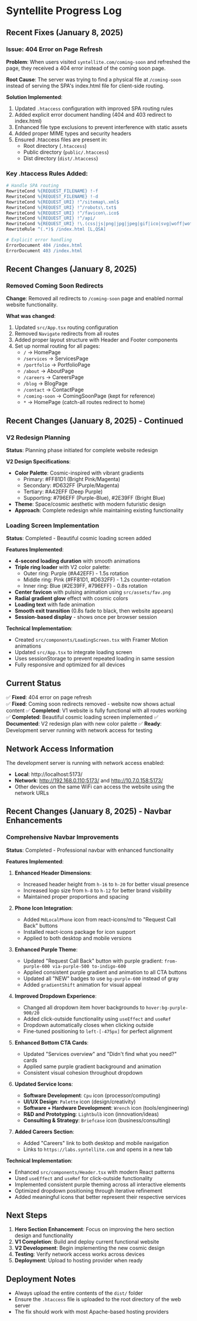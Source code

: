 # Syntellite Progress Log

## Recent Fixes (January 8, 2025)

### Issue: 404 Error on Page Refresh

**Problem**: When users visited `syntellite.com/coming-soon` and refreshed the page, they received a 404 error instead of the coming soon page.

**Root Cause**: The server was trying to find a physical file at `/coming-soon` instead of serving the SPA's index.html file for client-side routing.

**Solution Implemented**:

1. Updated `.htaccess` configuration with improved SPA routing rules
2. Added explicit error document handling (404 and 403 redirect to index.html)
3. Enhanced file type exclusions to prevent interference with static assets
4. Added proper MIME types and security headers
5. Ensured .htaccess files are present in:
   - Root directory (`.htaccess`)
   - Public directory (`public/.htaccess`)
   - Dist directory (`dist/.htaccess`)

### Key .htaccess Rules Added:

```apache
# Handle SPA routing
RewriteCond %{REQUEST_FILENAME} !-f
RewriteCond %{REQUEST_FILENAME} !-d
RewriteCond %{REQUEST_URI} !^/sitemap\.xml$
RewriteCond %{REQUEST_URI} !^/robots\.txt$
RewriteCond %{REQUEST_URI} !^/favicon\.ico$
RewriteCond %{REQUEST_URI} !^/api/
RewriteCond %{REQUEST_URI} !\.(css|js|png|jpg|jpeg|gif|ico|svg|woff|woff2|ttf|eot|map|json)$
RewriteRule ^(.*)$ /index.html [L,QSA]

# Explicit error handling
ErrorDocument 404 /index.html
ErrorDocument 403 /index.html
```

## Recent Changes (January 8, 2025)

### Removed Coming Soon Redirects

**Change**: Removed all redirects to `/coming-soon` page and enabled normal website functionality.

**What was changed**:

1. Updated `src/App.tsx` routing configuration
2. Removed `Navigate` redirects from all routes
3. Added proper layout structure with Header and Footer components
4. Set up normal routing for all pages:
   - `/` → HomePage
   - `/services` → ServicesPage
   - `/portfolio` → PortfolioPage
   - `/about` → AboutPage
   - `/careers` → CareersPage
   - `/blog` → BlogPage
   - `/contact` → ContactPage
   - `/coming-soon` → ComingSoonPage (kept for reference)
   - `*` → HomePage (catch-all routes redirect to home)

## Recent Changes (January 8, 2025) - Continued

### V2 Redesign Planning

**Status**: Planning phase initiated for complete website redesign

**V2 Design Specifications**:

- **Color Palette**: Cosmic-inspired with vibrant gradients
  - Primary: #FF81D1 (Bright Pink/Magenta)
  - Secondary: #D632FF (Purple/Magenta)
  - Tertiary: #A42EFF (Deep Purple)
  - Supporting: #796EFF (Purple-Blue), #2E39FF (Bright Blue)
- **Theme**: Space/cosmic aesthetic with modern futuristic design
- **Approach**: Complete redesign while maintaining existing functionality

### Loading Screen Implementation
**Status**: Completed - Beautiful cosmic loading screen added

**Features Implemented**:
- **4-second loading duration** with smooth animations
- **Triple ring loader** with V2 color palette:
  - Outer ring: Purple (#A42EFF) - 1.5s rotation
  - Middle ring: Pink (#FF81D1, #D632FF) - 1.2s counter-rotation  
  - Inner ring: Blue (#2E39FF, #796EFF) - 0.8s rotation
- **Center favicon** with pulsing animation using `src/assets/fav.png`
- **Radial gradient glow** effect with cosmic colors
- **Loading text** with fade animation
- **Smooth exit transition** (0.8s fade to black, then website appears)
- **Session-based display** - shows once per browser session

**Technical Implementation**:
- Created `src/components/LoadingScreen.tsx` with Framer Motion animations
- Updated `src/App.tsx` to integrate loading screen
- Uses sessionStorage to prevent repeated loading in same session
- Fully responsive and optimized for all devices

## Current Status

✅ **Fixed**: 404 error on page refresh  
✅ **Fixed**: Coming soon redirects removed - website now shows actual content
✅ **Completed**: V1 website is fully functional with all routes working
✅ **Completed**: Beautiful cosmic loading screen implemented
✅ **Documented**: V2 redesign plan with new color palette
✅ **Ready**: Development server running with network access for testing

## Network Access Information

The development server is running with network access enabled:

- **Local**: http://localhost:5173/
- **Network**: http://192.168.0.110:5173/ and http://10.7.0.158:5173/
- Other devices on the same WiFi can access the website using the network URLs

## Recent Changes (January 8, 2025) - Navbar Enhancements

### Comprehensive Navbar Improvements

**Status**: Completed - Professional navbar with enhanced functionality

**Features Implemented**:

1. **Enhanced Header Dimensions**:
   - Increased header height from `h-16` to `h-20` for better visual presence
   - Increased logo size from `h-8` to `h-12` for better brand visibility
   - Maintained proper proportions and spacing

2. **Phone Icon Integration**:
   - Added `MdLocalPhone` icon from react-icons/md to "Request Call Back" buttons
   - Installed react-icons package for icon support
   - Applied to both desktop and mobile versions

3. **Enhanced Purple Theme**:
   - Updated "Request Call Back" button with purple gradient: `from-purple-600 via-purple-500 to-indigo-600`
   - Applied consistent purple gradient and animation to all CTA buttons
   - Updated all "NEW" badges to use `bg-purple-600` instead of gray
   - Added `gradientShift` animation for visual appeal

4. **Improved Dropdown Experience**:
   - Changed all dropdown item hover backgrounds to `hover:bg-purple-900/20`
   - Added click-outside functionality using `useEffect` and `useRef`
   - Dropdown automatically closes when clicking outside
   - Fine-tuned positioning to `left-[-475px]` for perfect alignment

5. **Enhanced Bottom CTA Cards**:
   - Updated "Services overview" and "Didn't find what you need?" cards
   - Applied same purple gradient background and animation
   - Consistent visual cohesion throughout dropdown

6. **Updated Service Icons**:
   - **Software Development**: `Cpu` icon (processor/computing)
   - **UI/UX Design**: `Palette` icon (design/creativity)
   - **Software + Hardware Development**: `Wrench` icon (tools/engineering)
   - **R&D and Prototyping**: `Lightbulb` icon (innovation/ideas)
   - **Consulting & Strategy**: `Briefcase` icon (business/consulting)

7. **Added Careers Section**:
   - Added "Careers" link to both desktop and mobile navigation
   - Links to `https://labs.syntellite.com` and opens in a new tab

**Technical Implementation**:
- Enhanced `src/components/Header.tsx` with modern React patterns
- Used `useEffect` and `useRef` for click-outside functionality
- Implemented consistent purple theming across all interactive elements
- Optimized dropdown positioning through iterative refinement
- Added meaningful icons that better represent their respective services

## Next Steps

1. **Hero Section Enhancement**: Focus on improving the hero section design and functionality
2. **V1 Completion**: Build and deploy current functional website
3. **V2 Development**: Begin implementing the new cosmic design
4. **Testing**: Verify network access works across devices
5. **Deployment**: Upload to hosting provider when ready

## Deployment Notes

- Always upload the entire contents of the `dist/` folder
- Ensure the `.htaccess` file is uploaded to the root directory of the web server
- The fix should work with most Apache-based hosting providers
